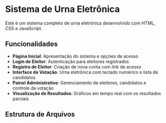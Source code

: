 # Sistema de Urna Eletrônica

Este é um sistema completo de urna eletrônica desenvolvido com HTML, CSS e JavaScript.

## Funcionalidades

- **Página Inicial**: Apresentação do sistema e opções de acesso
- **Login de Eleitor**: Autenticação para eleitores registrados
- **Registro de Eleitor**: Criação de nova conta com link de acesso
- **Interface de Votação**: Urna eletrônica com teclado numérico e lista de candidatos
- **Painel Administrativo**: Gerenciamento de eleitores, candidatos e controle da votação
- **Visualização de Resultados**: Gráficos em tempo real com os resultados parciais

## Estrutura de Arquivos
